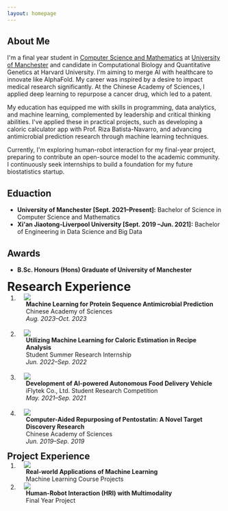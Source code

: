 ```yaml
---
layout: homepage
---
```


## About Me

I'm a final year student in <a href="https://studentnet.cs.manchester.ac.uk/ugt/cm/" target="_blank"> Computer Science and Mathematics</a> at <a href="https://manchester.ac.uk/" target="_blank"> University of Manchester</a> and candidate in Computational Biology and Quantitative Genetics at Harvard University. I'm aiming to merge AI with healthcare to innovate like AlphaFold. My career was inspired by a desire to impact medical research significantly. At the Chinese Academy of Sciences, I applied deep learning to repurpose a cancer drug, which led to a patent.

My education has equipped me with skills in programming, data analytics, and machine learning, complemented by leadership and critical thinking abilities. I've applied these in practical projects, such as developing a caloric calculator app with Prof. Riza Batista-Navarro, and advancing antimicrobial prediction research through machine learning techniques.

Currently, I'm exploring human-robot interaction for my final-year project, preparing to contribute an open-source model to the academic community. I continuously seek internships to build a foundation for my future biostatistics startup.


## Eduaction
- **University of Manchester [Sept. 2021–Present]:** Bachelor of Science in Computer Science and Mathematics
- **Xi'an Jiaotong-Liverpool University [Sept. 2019 –Jun. 2021]:** Bachelor of Engineering in Data Science and Big Data

## Awards
- **B.Sc. Honours (Hons) Graduate of University of Manchester**

<h1 id="Talks" style="margin: 2px 0px -15px;">Research Experience</h1>

<div class="publications">
<ol class="bibliography">


<li>
<div class="pub-row">

  <div class="col-sm-3 abbr" style="position: relative;padding-right: 15px;padding-left: 15px;">
    <img src="assets/img/TTHS2023.png" class="teaser img-fluid z-depth-1">
  </div>

  <div class="col-sm-9" style="position: relative;padding-right: 15px;padding-left: 20px;">
    <div class="title"><strong> Machine Learning for Protein Sequence Antimicrobial Prediction</strong></div>
    <div class="author">Chinese Academy of Sciences</div>
    <div class="periodical"><em>Aug. 2023–Oct. 2023</em></div>
  </div>
</div>
</li>
  
<br>


<li>
<div class="pub-row">

  <div class="col-sm-3 abbr" style="position: relative;padding-right: 15px;padding-left: 15px;">
    <img src="assets/img/ENAR2023.png" class="teaser img-fluid z-depth-1">
  </div>

  <div class="col-sm-9" style="position: relative;padding-right: 15px;padding-left: 20px;">
    <div class="title"><strong>Utilizing Machine Learning for Caloric Estimation in Recipe Analysis</strong></div>
    <div class="author">Student Summer Research Internship</div>
    <div class="periodical"><em>Jun. 2022–Sep. 2022</em></div>
  </div>
</div>
</li>
  
<br>


<li>
<div class="pub-row">

  <div class="col-sm-3 abbr" style="position: relative;padding-right: 15px;padding-left: 15px;">
    <img src="assets/img/fdawg.png" class="teaser img-fluid z-depth-1">
  </div>

  <div class="col-sm-9" style="position: relative;padding-right: 15px;padding-left: 20px;">
    <div class="title"> <strong> Development of AI-powered Autonomous Food Delivery Vehicle</strong></div>
    <div class="author">iFlytek Co., Ltd. Student Research Competition</div>
    <div class="periodical"><em>May. 2021–Sep. 2021</em></div>
  </div>
</div>
</li>
  
<br>

<li>
<div class="pub-row">

  <div class="col-sm-3 abbr" style="position: relative;padding-right: 15px;padding-left: 15px;">
    <img src="assets/img/JSM2022.png" class="teaser img-fluid z-depth-1">
  
  </div>

  <div class="col-sm-9" style="position: relative;padding-right: 15px;padding-left: 20px;">
    <div class="title"><strong>Computer-Aided Repurposing of Pentostatin: A Novel Target Discovery Research</strong>
</div>
    <div class="author">Chinese Academy of Sciences</div>
    <div class="periodical"><em>Jun. 2019–Sep. 2019</em></div>
  </div>
</div>
</li>
  

</ol>
</div>

<h2 id="publications" style="margin: 2px 0px -15px;">Project Experience</h2>

<div class="publications">
<ol class="bibliography">


<li>
<div class="pub-row">

  <div class="col-sm-3 abbr" style="position: relative;padding-right: 15px;padding-left: 15px;">
    <img src="assets/img/nips2023.png" class="teaser img-fluid z-depth-1">
  </div>

  <div class="col-sm-9" style="position: relative;padding-right: 15px;padding-left: 20px;">
    <div class="title"><strong>Real-world Applications of Machine Learning</strong></div>
    <div class="author">Machine Learning Course Projects</div>
  </div>
</div>
</li>
  

<li>
<div class="pub-row">

  <div class="col-sm-3 abbr" style="position: relative;padding-right: 15px;padding-left: 15px;">
    <img src="assets/img/OCS.png" class="teaser img-fluid z-depth-1">
  </div>

  <div class="col-sm-9" style="position: relative;padding-right: 15px;padding-left: 20px;">
    <div class="title"><strong>Human-Robot Interaction (HRI) with Multimodality</strong></div>
    <div class="author">Final Year Project</div>
  </div>
</div>
</li>
  
<br>

</ol>
</div>
